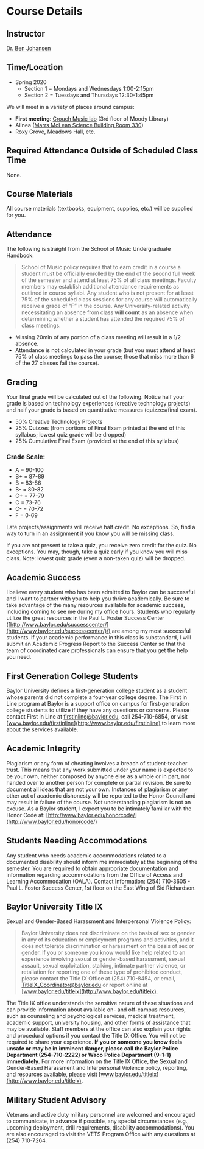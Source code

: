 # Course Details

## Instructor

[Dr. Ben Johansen](https://www.baylor.edu/music/johansen)

## Time/Location

* Spring 2020
  * Section 1 = Mondays and Wednesdays 1:00-2:15pm
  * Section 2 = Tuesdays and Thursdays 12:30-1:45pm

We will meet in a variety of places around campus:

* **First meeting**: [Crouch Music lab](http://www.baylor.edu/Library/FineArts/index.php?id=47550) \(3rd floor of Moody Library\)
* Alinea \([Marrs McLean Science Building Room 330](https://www.google.com/maps/place/Marrs+McLean+Science+Bldg,+Baylor+University,+Waco,+TX+76706/@31.548535,-97.1192904,17z/data=!3m1!4b1!4m2!3m1!1s0x864f824135e40acf:0x17e3f661d034adf2)\)
* Roxy Grove, Meadows Hall, etc.

## Required Attendance Outside of Scheduled Class Time

None.

## Course Materials

All course materials \(textbooks, equipment, supplies, etc.\) will be supplied for you.

## Attendance

The following is straight from the School of Music Undergraduate Handbook:

> School of Music policy requires that to earn credit in a course a student must be officially enrolled by the end of the second full week of the semester and attend at least 75% of all class meetings. Faculty members may establish additional attendance requirements as outlined in course syllabi. Any student who is not present for at least 75% of the scheduled class sessions for any course will automatically receive a grade of “F” in the course. Any University-related activity necessitating an absence from class **will count** as an absence when determining whether a student has attended the required 75% of class meetings.

* Missing 20min of any portion of a class meeting will result in a 1/2 absence.
* Attendance is not calculated in your grade \(but you must attend at least 75% of class meetings to pass the course; those that miss more than 6 of the 27 classes fail the course\).

## Grading

Your final grade will be calculated out of the following. Notice half your grade is based on technology experiences \(creative technology projects\) and half your grade is based on quantitative measures \(quizzes/final exam\).

* 50% Creative Technology Projects
* 25% Quizzes \(from portions of Final Exam printed at the end of this syllabus; lowest quiz grade will be dropped\)
* 25% Cumulative Final Exam \(provided at the end of this syllabus\)

### Grade Scale:

* A  = 90-100
* B+ = 87-89
* B  = 83-86 
* B- = 80-82
* C+ = 77-79
* C  = 73-76
* C- = 70-72
* F  =  0-69

Late projects/assignments will receive half credit. No exceptions. So, find a way to turn in an assignment if you know you will be missing class.

If you are not present to take a quiz, you receive zero credit for the quiz. No exceptions. You may, though, take a quiz early if you know you will miss class. Note: lowest quiz grade \(even a non-taken quiz\) will be dropped.

## Academic Success

I believe every student who has been admitted to Baylor can be successful and I want to partner with you to help you thrive academically. Be sure to take advantage of the many resources available for academic success, including coming to see me during my office hours. Students who regularly utilize the great resources in the Paul L. Foster Success Center \([http://www.baylor.edu/successcenter/](http://www.baylor.edu/successcenter/)\) are among my most successful students. If your academic performance in this class is substandard, I will submit an Academic Progress Report to the Success Center so that the team of coordinated care professionals can ensure that you get the help you need. 

## First Generation College Students

Baylor University defines a first-generation college student as a student whose parents did not complete a four-year college degree. The First in Line program at Baylor is a support office on campus for first-generation college students to utilize if they have any questions or concerns. Please contact First in Line at firstinline@baylor.edu, call 254-710-6854, or visit [www.baylor.edu/firstinline](http://www.baylor.edu/firstinline) to learn more about the services available. 

## Academic Integrity

Plagiarism or any form of cheating involves a breach of student-teacher trust. This means that any work submitted under your name is expected to be your own, neither composed by anyone else as a whole or in part, nor handed over to another person for complete or partial revision.  Be sure to document all ideas that are not your own. Instances of plagiarism or any other act of academic dishonesty will be reported to the Honor Council and may result in failure of the course. Not understanding plagiarism is not an excuse. As a Baylor student, I expect you to be intimately familiar with the Honor Code at: [http://www.baylor.edu/honorcode/](http://www.baylor.edu/honorcode/)

## Students Needing Accommodations

Any student who needs academic accommodations related to a documented disability should inform me immediately at the beginning of the semester. You are required to obtain appropriate documentation and information regarding accommodations from the Office of Access and Learning Accommodation \(OALA\). Contact Information:  \(254\) 710-3605 - Paul L. Foster Success Center, 1st floor on the East Wing of Sid Richardson.

## Baylor University Title IX

Sexual and Gender-Based Harassment and Interpersonal Violence Policy:

> Baylor University does not discriminate on the basis of sex or gender in any of its education or employment programs and activities, and it does not tolerate discrimination or harassment on the basis of sex or gender. If you or someone you know would like help related to an experience involving sexual or gender-based harassment, sexual assault, sexual exploitation, stalking, intimate partner violence, or retaliation for reporting one of these type of prohibited conduct, please contact the Title IX Office at \(254\) 710-8454, or email, [TitleIX\_Coordinator@baylor.edu](mailto:TitleIX_Coordinator@baylor.edu) or report online at [www.baylor.edu/titleix](http://www.baylor.edu/titleix).

The Title IX office understands the sensitive nature of these situations and can provide information about available on- and off-campus resources, such as counseling and psychological services, medical treatment, academic support, university housing, and other forms of assistance that may be available. Staff members at the office can also explain your rights and procedural options if you contact the Title IX Office. You will not be required to share your experience. **If** **you or** **someone you know feels unsafe or** **may be in** **imminent danger, please call the Baylor Police** **Department \(254-710-2222\) or Waco** **Police Department \(9-1-1\) immediately.** For more information on the Title IX Office, the Sexual and Gender-Based Harassment and Interpersonal Violence policy, reporting, and resources available, please visit [www.baylor.edu/titleix](http://www.baylor.edu/titleix).

## Military Student Advisory

Veterans and active duty military personnel are welcomed and encouraged to communicate, in advance if possible, any special circumstances \(e.g., upcoming deployment, drill requirements, disability accommodations\). You are also encouraged to visit the VETS Program Office with any questions at \(254\) 710-7264.

